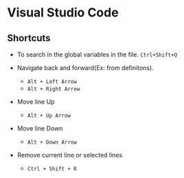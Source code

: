 # Visual Studio Code

## Shortcuts

* To search in the global variables in the file. `Ctrl+Shift+O`

* Navigate back and forward(Ex: from definitons).
  * `Alt + Left Arrow`
  * `Alt + Right Arrow`

* Move line Up
  * `Alt + Up Arrow`

* Move line Down
  * `Alt + Down Arrow`

* Remove current line or selected lines
  * `Ctrl + Shift + K`

